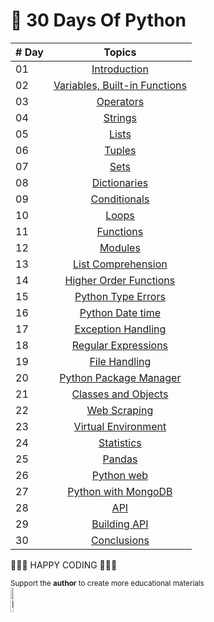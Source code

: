 # 🐍 30 Days Of Python 

|# Day | Topics                                                    |
|------|:---------------------------------------------------------:|
| 01  |  [Introduction](https://github.com/Asabeneh/30-Days-Of-Python/readme.md)|
| 02  |  [Variables, Built-in Functions](https://github.com/Asabeneh/30-Days-Of-Python/02_Day_Variables_builtin_functions/02_variables_builtin_functions.md)|
| 03  |  [Operators](https://github.com/Asabeneh/30-Days-Of-Python/03_Day_Operators/03_operators.md)|
| 04  |  [Strings](https://github.com/Asabeneh/30-Days-Of-Python/04_Day_Strings/04_strings.md)|
| 05  |  [Lists](https://github.com/Asabeneh/30-Days-Of-Python/05_Day_Lists/05_lists.md)|
| 06  |  [Tuples](https://github.com/Asabeneh/30-Days-Of-Python/06_Day_Tuples/06_tuples.md)|
| 07  |  [Sets](https://github.com/Asabeneh/30-Days-Of-Python/07_Day_Sets/07_sets.md)|
| 08  |  [Dictionaries](https://github.com/Asabeneh/30-Days-Of-Python/08_Day_Dictionaries/08_dictionaries.md)|
| 09  |  [Conditionals](https://github.com/Asabeneh/30-Days-Of-Python/09_Day_Conditionals/09_conditionals.md)|
| 10  |  [Loops](https://github.com/Asabeneh/30-Days-Of-Python/10_Day_Loops/10_loops.md)|
| 11  |  [Functions](https://github.com/Asabeneh/30-Days-Of-Python/11_Day_Functions/11_functions.md)|
| 12  |  [Modules](https://github.com/Asabeneh/30-Days-Of-Python/12_Day_Modules/12_modules.md)|
| 13  |  [List Comprehension](https://github.com/Asabeneh/30-Days-Of-Python/13_Day_List_comprehension/13_list_comprehension.md)|
| 14  |  [Higher Order Functions](https://github.com/Asabeneh/30-Days-Of-Python/14_Day_Higher_order_functions/14_higher_order_functions.md)|     
| 15  |  [Python Type Errors](https://github.com/Asabeneh/30-Days-Of-Python/15_Day_Python_type_errors/15_python_type_errors.md)| 
| 16 |  [Python Date time](https://github.com/Asabeneh/30-Days-Of-Python/16_Day_Python_date_time/16_python_datetime.md) |     
| 17 |  [Exception Handling](https://github.com/Asabeneh/30-Days-Of-Python/17_Day_Exception_handling/17_exception_handling.md)|    
| 18 |  [Regular Expressions](https://github.com/Asabeneh/30-Days-Of-Python/18_Day_Regular_expressions/18_regular_expressions.md)|    
| 19 |  [File Handling](https://github.com/Asabeneh/30-Days-Of-Python/19_Day_File_handling/19_file_handling.md)|
| 20 |  [Python Package Manager](https://github.com/Asabeneh/30-Days-Of-Python/20_Day_Python_package_manager/20_python_package_manager.md)|
| 21 |  [Classes and Objects](https://github.com/Asabeneh/30-Days-Of-Python/21_Day_Classes_and_objects/21_classes_and_objects.md)|
| 22 |  [Web Scraping](https://github.com/Asabeneh/30-Days-Of-Python/22_Day_Web_scraping/22_web_scraping.md)|
| 23 |  [Virtual Environment](https://github.com/Asabeneh/30-Days-Of-Python/23_Day_Virtual_environment/23_virtual_environment.md)|
| 24 |  [Statistics](https://github.com/Asabeneh/30-Days-Of-Python/24_Day_Statistics/24_statistics.md)|
| 25 |  [Pandas](https://github.com/Asabeneh/30-Days-Of-Python/25_Day_Pandas/25_pandas.md)|
| 26 |  [Python web](https://github.com/Asabeneh/30-Days-Of-Python/26_Day_Python_web/26_python_web.md)|
| 27 |  [Python with MongoDB](https://github.com/Asabeneh/30-Days-Of-Python/27_Day_Python_with_mongodb/27_python_with_mongodb.md)|
| 28 |  [API](https://github.com/Asabeneh/30-Days-Of-Python/28_Day_API/28_API.md)|
| 29 |  [Building API](https://github.com/Asabeneh/30-Days-Of-Python/29_Day_Building_API/29_building_API.md)|
| 30 |  [Conclusions](https://github.com/Asabeneh/30-Days-Of-Python/30_Day_Conclusions/30_conclusions.md)|

🧡🧡🧡 HAPPY CODING 🧡🧡🧡

<div>
<small>Support the <strong>author</strong> to create more educational materials</small> <br />  
<a href = "https://www.paypal.me/asabeneh"><img src='https://github.com/Asabeneh/30-Days-Of-Python/images/paypal_lg.png' alt='Paypal Logo' style="width:10%"/></a>
</div>
